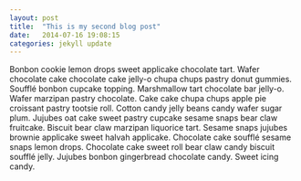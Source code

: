```yaml
---
layout: post
title:  "This is my second blog post"
date:   2014-07-16 19:08:15
categories: jekyll update
---
```


Bonbon cookie lemon drops sweet applicake chocolate tart. Wafer chocolate cake chocolate cake jelly-o chupa chups pastry donut gummies. Soufflé bonbon cupcake topping. Marshmallow tart chocolate bar jelly-o. Wafer marzipan pastry chocolate. Cake cake chupa chups apple pie croissant pastry tootsie roll. Cotton candy jelly beans candy wafer sugar plum. Jujubes oat cake sweet pastry cupcake sesame snaps bear claw fruitcake. Biscuit bear claw marzipan liquorice tart. Sesame snaps jujubes brownie applicake sweet halvah applicake. Chocolate cake soufflé sesame snaps lemon drops. Chocolate cake sweet roll bear claw candy biscuit soufflé jelly. Jujubes bonbon gingerbread chocolate candy. Sweet icing candy.

[jekyll-gh]: https://github.com/jekyll/jekyll
[jekyll]:    http://jekyllrb.com
